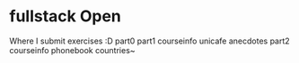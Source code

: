 # fullstack Open
 Where I submit exercises :D
part0
part1
  courseinfo
  unicafe
  anecdotes
part2
  courseinfo
  phonebook
  countries~
